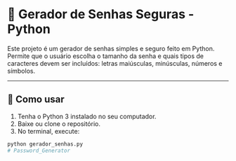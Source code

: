 # 🔐 Gerador de Senhas Seguras - Python

Este projeto é um gerador de senhas simples e seguro feito em Python.  
Permite que o usuário escolha o tamanho da senha e quais tipos de caracteres devem ser incluídos: letras maiúsculas, minúsculas, números e símbolos.

---

## 🚀 Como usar

1. Tenha o Python 3 instalado no seu computador.
2. Baixe ou clone o repositório.
3. No terminal, execute:

```bash
python gerador_senhas.py
# Password_Generator

